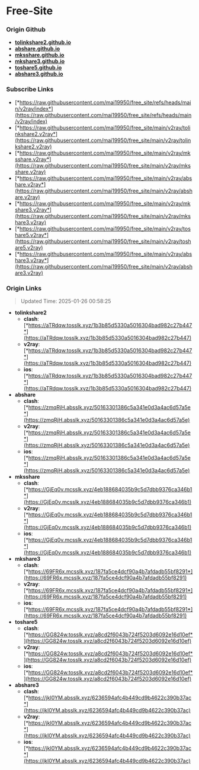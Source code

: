 # Free-Site

### Origin Github

- [**tolinkshare2.github.io**](https://github.com/tolinkshare2/tolinkshare2.github.io)
- [**abshare.github.io**](https://github.com/abshare/abshare.github.io)
- [**mksshare.github.io**](https://github.com/mksshare/mksshare.github.io)
- [**mkshare3.github.io**](https://github.com/mkshare3/mkshare3.github.io)
- [**toshare5.github.io**](https://github.com/toshare5/toshare5.github.io)
- [**abshare3.github.io**](https://github.com/abshare3/abshare3.github.io)

### Subscribe Links

- [*https://raw.githubusercontent.com/mai19950/free_site/refs/heads/main/v2ray/index*](https://raw.githubusercontent.com/mai19950/free_site/refs/heads/main/v2ray/index)
- [*https://raw.githubusercontent.com/mai19950/free_site/main/v2ray/tolinkshare2.v2ray*](https://raw.githubusercontent.com/mai19950/free_site/main/v2ray/tolinkshare2.v2ray)
- [*https://raw.githubusercontent.com/mai19950/free_site/main/v2ray/mksshare.v2ray*](https://raw.githubusercontent.com/mai19950/free_site/main/v2ray/mksshare.v2ray)
- [*https://raw.githubusercontent.com/mai19950/free_site/main/v2ray/abshare.v2ray*](https://raw.githubusercontent.com/mai19950/free_site/main/v2ray/abshare.v2ray)
- [*https://raw.githubusercontent.com/mai19950/free_site/main/v2ray/mkshare3.v2ray*](https://raw.githubusercontent.com/mai19950/free_site/main/v2ray/mkshare3.v2ray)
- [*https://raw.githubusercontent.com/mai19950/free_site/main/v2ray/toshare5.v2ray*](https://raw.githubusercontent.com/mai19950/free_site/main/v2ray/toshare5.v2ray)
- [*https://raw.githubusercontent.com/mai19950/free_site/main/v2ray/abshare3.v2ray*](https://raw.githubusercontent.com/mai19950/free_site/main/v2ray/abshare3.v2ray)

### Origin Links

> Updated Time: 2025-01-26 00:58:25

- **tolinkshare2**
  - **clash**: [*https://aTRdqw.tosslk.xyz/1b3b85d5330a5016304bad982c27b447*](https://aTRdqw.tosslk.xyz/1b3b85d5330a5016304bad982c27b447)
  - **v2ray**: [*https://aTRdqw.tosslk.xyz/1b3b85d5330a5016304bad982c27b447*](https://aTRdqw.tosslk.xyz/1b3b85d5330a5016304bad982c27b447)
  - **ios**: [*https://aTRdqw.tosslk.xyz/1b3b85d5330a5016304bad982c27b447*](https://aTRdqw.tosslk.xyz/1b3b85d5330a5016304bad982c27b447)
- **abshare**
  - **clash**: [*https://zmqRjH.absslk.xyz/50163301386c5a341e0d3a4ac6d57a5e*](https://zmqRjH.absslk.xyz/50163301386c5a341e0d3a4ac6d57a5e)
  - **v2ray**: [*https://zmqRjH.absslk.xyz/50163301386c5a341e0d3a4ac6d57a5e*](https://zmqRjH.absslk.xyz/50163301386c5a341e0d3a4ac6d57a5e)
  - **ios**: [*https://zmqRjH.absslk.xyz/50163301386c5a341e0d3a4ac6d57a5e*](https://zmqRjH.absslk.xyz/50163301386c5a341e0d3a4ac6d57a5e)
- **mksshare**
  - **clash**: [*https://GjEq0v.mcsslk.xyz/4eb188684035b9c5d7dbb9376ca346b1*](https://GjEq0v.mcsslk.xyz/4eb188684035b9c5d7dbb9376ca346b1)
  - **v2ray**: [*https://GjEq0v.mcsslk.xyz/4eb188684035b9c5d7dbb9376ca346b1*](https://GjEq0v.mcsslk.xyz/4eb188684035b9c5d7dbb9376ca346b1)
  - **ios**: [*https://GjEq0v.mcsslk.xyz/4eb188684035b9c5d7dbb9376ca346b1*](https://GjEq0v.mcsslk.xyz/4eb188684035b9c5d7dbb9376ca346b1)
- **mkshare3**
  - **clash**: [*https://69FR6x.mcsslk.xyz/187fa5ce4dcf90a4b7afdadb55bf8291*](https://69FR6x.mcsslk.xyz/187fa5ce4dcf90a4b7afdadb55bf8291)
  - **v2ray**: [*https://69FR6x.mcsslk.xyz/187fa5ce4dcf90a4b7afdadb55bf8291*](https://69FR6x.mcsslk.xyz/187fa5ce4dcf90a4b7afdadb55bf8291)
  - **ios**: [*https://69FR6x.mcsslk.xyz/187fa5ce4dcf90a4b7afdadb55bf8291*](https://69FR6x.mcsslk.xyz/187fa5ce4dcf90a4b7afdadb55bf8291)
- **toshare5**
  - **clash**: [*https://GG824w.tosslk.xyz/a8cd2f6043b724f5203d6092e16d10ef*](https://GG824w.tosslk.xyz/a8cd2f6043b724f5203d6092e16d10ef)
  - **v2ray**: [*https://GG824w.tosslk.xyz/a8cd2f6043b724f5203d6092e16d10ef*](https://GG824w.tosslk.xyz/a8cd2f6043b724f5203d6092e16d10ef)
  - **ios**: [*https://GG824w.tosslk.xyz/a8cd2f6043b724f5203d6092e16d10ef*](https://GG824w.tosslk.xyz/a8cd2f6043b724f5203d6092e16d10ef)
- **abshare3**
  - **clash**: [*https://jkI0YM.absslk.xyz/6236594afc4b449cd9b4622c390b37ac*](https://jkI0YM.absslk.xyz/6236594afc4b449cd9b4622c390b37ac)
  - **v2ray**: [*https://jkI0YM.absslk.xyz/6236594afc4b449cd9b4622c390b37ac*](https://jkI0YM.absslk.xyz/6236594afc4b449cd9b4622c390b37ac)
  - **ios**: [*https://jkI0YM.absslk.xyz/6236594afc4b449cd9b4622c390b37ac*](https://jkI0YM.absslk.xyz/6236594afc4b449cd9b4622c390b37ac)
